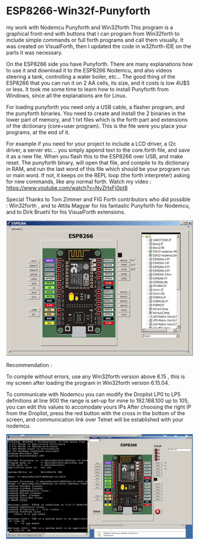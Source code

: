 # ESP8266-Win32f-Punyforth
my work with Nodemcu Punyforth and Win32forth 
This program is a graphical front-end with buttons
that I can program from Win32forth to include simple commands or full
forth programs and call them visually.
It was created on VisualForth,
then I updated  the code in w32forth-IDE on the parts  it was necessary.

On the ESP8266 side you have Punyforth. There are many explanations how to use
it and download it to the  ESP8266 Nodemcu,  and also  videos
steering a tank, controlling a water boiler, etc...  The good thing of the
ESP8266 that you can run it on 2 AA cells, its size, and it costs is low 4U$S
or less.
It took me some time to learn how to install Punyforth from Windows, since all
the explanations are for Linux.
 
For loading punyforth you need only a USB cable, a flasher program, and the punyforth binaries. 
You need to create and install the 2 binaries in the lower part of memory, and 1 txt files
which is the forth part and extensions of the dictionary (core+user program).
This is the  file were you place your programs, at the end of it. 

For example if you need for your project to  include a LCD driver, a I2c driver, a
server etc... you simply append text to the core.forth  file, and save it as a new file. 
When you flash this to the  ESP8266 over USB, and make reset.
The punyforth binary, will open that file, and compile to its
dictionary in RAM, and run the
last word of this file which should be your program run or main word. If not, it  keeps
on the REPL  loop (the forth interpreter) asking for new commands, like any normal forth.
Watch my video :
https://www.youtube.com/watch?v=NvZHxFj0pt8

Special Thanks to Tom Zimmer and FIG Forth contributors who did possible :  Win32forth , 
and to Attila Magyar for his fantastic Punyforth for Nodemcu, and to Dirk Bruehl for his VisualForth extensions.

![Wi32forth->Punyforth Screenshot](https://github.com/PeterForth/ESP8266-Win32f-Punyforth/blob/master/screen-w32f-punyforth9_n.jpg)


Recommendation :

To compile without errors, use any Win32forth version above 6.15 , this is my screen after loading
the program in  Win32forth version  6.15.04.

To communicate with Nodemcu you can modify  the Droplist LP0 to LP5 definitions at line 900
the range is set-up for mine to 192.168.100 up to  105,  you can edit this values to accomodate yours IPs
After choosing the right IP from the Droplist, press the red button with the cross in the bottom
of the screen, and communication link over Telnet will be established with your nodemcu.

![Wi32forth->Punyforth Screenshot](https://github.com/PeterForth/ESP8266-Win32f-Punyforth/blob/master/win32f61504.jpg)
